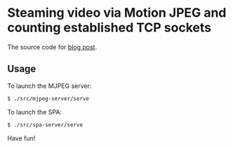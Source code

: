 # Steaming video via Motion JPEG and counting established TCP sockets

The source code for [blog post](https://blog.whilenot.dev/posts/cool-bugs-vs-shitty-bugs-part-1/).

## Usage

To launch the MJPEG server:

```bash
$ ./src/mjpeg-server/serve
```

To launch the SPA:

```bash
$ ./src/spa-server/serve
```

Have fun!
